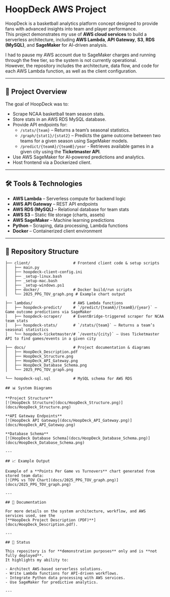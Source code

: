 # HoopDeck AWS Project

HoopDeck is a basketball analytics platform concept designed to provide fans with advanced insights into team and player performance.  
This project demonstrates my use of **AWS cloud services** to build a serverless architecture, including **AWS Lambda**, **API Gateway**, **S3**, **RDS (MySQL)**, and **SageMaker** for AI-driven analysis.  

I had to pause my AWS account due to SageMaker charges and running through the free tier, so the system is not currently operational.  
However, the repository includes the architecture, data flow, and code for each AWS Lambda function, as well as the client configuration.

---

## 📄 Project Overview

The goal of HoopDeck was to:

- Scrape NCAA basketball team season stats.
- Store stats in an AWS RDS MySQL database.
- Provide API endpoints for:
  - `/stats/{team}` – Returns a team’s seasonal statistics.
  - `/graph/{stat1}/{stat2}` – Predicts the game outcome between two teams for a given season using SageMaker models.
  - `/predict/{teamA}/{teamB}/year` - Retrieves available games in a given city using the **Ticketmaster API**.
- Use AWS SageMaker for AI-powered predictions and analytics.
- Host frontend via a Dockerized client.

---

## 🛠️ Tools & Technologies

- **AWS Lambda** – Serverless compute for backend logic
- **AWS API Gateway** – REST API endpoints
- **AWS RDS (MySQL)** – Relational database for team stats
- **AWS S3** – Static file storage (charts, assets)
- **AWS SageMaker** – Machine learning predictions
- **Python** – Scraping, data processing, Lambda functions
- **Docker** – Containerized client environment

---

## 📂 Repository Structure

```plaintext
├── client/                   # Frontend client code & setup scripts
│   ├── main.py
│   ├── hoopdeck-client-config.ini
│   ├── _setup-linux.bash
│   ├── _setup-mac.bash
│   ├── _setup-windows.ps1
│   ├── docker/               # Docker build/run scripts
│   └── 2025_PPG_TOV_graph.png # Example chart output

├── lambdas/                  # AWS Lambda functions
│   ├── hoopdeck-predict/     # `/predict/{teamA}/{teamB}/{year}` – Game outcome predictions via SageMaker
│   ├── hoopdeck-scraper/     # EventBridge-triggered scraper for NCAA team stats
│   ├── hoopdeck-stats/       # `/stats/{team}` – Returns a team’s seasonal statistics
│   └── hoopdeck-ticketmaster/# `/events/{city}` – Uses Ticketmaster API to find games/events in a given city

├── docs/                     # Project documentation & diagrams
│   ├── HoopDeck_Description.pdf
│   ├── HoopDeck_Structure.png
│   ├── HoopDeck_API_Gateway.png
│   ├── HoopDeck_Database_Schema.png
│   └── 2025_PPG_TOV_graph.png

└── hoopdeck-sql.sql          # MySQL schema for AWS RDS

## 📊 System Diagrams

**Project Structure**  
[![HoopDeck Structure](docs/HoopDeck_Structure.png)](docs/HoopDeck_Structure.png)

**API Gateway Endpoints**  
[![HoopDeck API Gateway](docs/HoopDeck_API_Gateway.png)](docs/HoopDeck_API_Gateway.png)

**Database Schema**  
[![HoopDeck Database Schema](docs/HoopDeck_Database_Schema.png)](docs/HoopDeck_Database_Schema.png)

---

## 📈 Example Output

Example of a **Points Per Game vs Turnovers** chart generated from stored team data:  
[![PPG vs TOV Chart](docs/2025_PPG_TOV_graph.png)](docs/2025_PPG_TOV_graph.png)

---

## 📄 Documentation

For more details on the system architecture, workflow, and AWS services used, see the  
[**HoopDeck Project Description (PDF)**](docs/HoopDeck_Description.pdf).

---

## 🚀 Status

This repository is for **demonstration purposes** only and is **not fully deployed**.  
It highlights my ability to:

- Architect AWS-based serverless solutions.
- Write Lambda functions for API-driven workflows.
- Integrate Python data processing with AWS services.
- Use SageMaker for predictive analytics.

---
